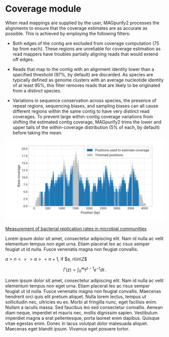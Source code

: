 # Coverage module

When read mappings are supplied by the user, MAGpurify2 processes the alignments to ensure that the coverage estimates are as accurate as possible. This is achieved by employing the following filters:

- Both edges of the contig are excluded from coverage computation (75 bp from each). These regions are unreliable for coverage estimation as read mappers have troubles partially aligning reads that would extend off edges.

- Reads that map to the contig with an alignment identity lower than a specified threshold (97%, by default) are discarded. As species are typically defined as genome clusters with an average nucleotide identity of at least 95%, this filter removes reads that are likely to be originated from a distinct species.

- Variations in sequence conservation across species, the presence of repeat regions, sequencing biases, and sampling biases can all cause different regions within the same contig to have very distinct read coverages. To prevent large within-contig coverage variations from shifting the estimated contig coverage, MAGpurify2 trims the lower and upper tails of the within-coverage distribution (5% of each, by default) before taking the mean.

![coverage-trimming](./figures/coverage-trimming.svg)

[Measurement of bacterial replication rates in microbial communities](https://www.nature.com/articles/nbt.3704)

Lorem ipsum dolor sit amet, consectetur adipiscing elit. Nam id nulla ac velit elementum tempus non eget urna. Etiam placerat leo ac risus semper feugiat ut id nulla. Fusce venenatis magna non feugiat convallis.

$a>n <=> a>=n+1$, if $a, n\in\Z$

$$
\Gamma(z) = \int_0^\infty t^{z-1}e^{-t}dt\,.
$$

Lorem ipsum dolor sit amet, consectetur adipiscing elit. Nam id nulla ac velit elementum tempus non eget urna. Etiam placerat leo ac risus semper feugiat ut id nulla. Fusce venenatis magna non feugiat convallis. Maecenas hendrerit orci quis elit pretium aliquet. Nulla lorem lectus, tempus ut sollicitudin nec, ultricies eu ex. Morbi at fringilla nunc, eget facilisis enim. Nullam a iaculis massa. Sed faucibus leo sed consectetur convallis. Aenean diam neque, imperdiet et mauris nec, mollis dignissim sapien. Vestibulum imperdiet magna a erat pellentesque, porta laoreet enim dapibus. Quisque vitae egestas enim. Donec in lacus volutpat dolor malesuada aliquet. Maecenas eget blandit ipsum. Vivamus eget posuere tortor.